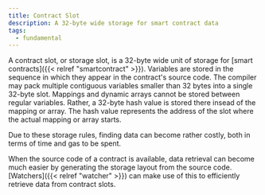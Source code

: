 ```yaml
---
title: Contract Slot
description: A 32-byte wide storage for smart contract data
tags:
  - fundamental
---
```


A contract slot, or storage slot, is a 32-byte wide unit of storage for [smart contracts]({{< relref "smartcontract" >}}). Variables are stored in the sequence in which they appear in the contract's source code. The compiler may pack multiple contiguous variables smaller than 32 bytes into a single 32-byte slot. Mappings and dynamic arrays cannot be stored between regular variables. Rather, a 32-byte hash value is stored there insead of the mapping or array. The hash value represents the address of the slot where the actual mapping or array starts.

Due to these storage rules, finding data can become rather costly, both in terms of time and gas to be spent. 

When the source code of a contract is available, data retrieval can become much easier by generating the storage layout from the source code. [Watchers]({{< relref "watcher" >}}) can make use of this to efficiently retrieve data from contract slots.

